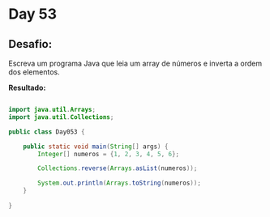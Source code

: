 # Day 53

## Desafio:

Escreva um programa Java que leia um array de números e inverta a ordem dos elementos.

**Resultado:**

```java

import java.util.Arrays;
import java.util.Collections;

public class Day053 {

    public static void main(String[] args) {
        Integer[] numeros = {1, 2, 3, 4, 5, 6};

        Collections.reverse(Arrays.asList(numeros));

        System.out.println(Arrays.toString(numeros));
    }
       
}
